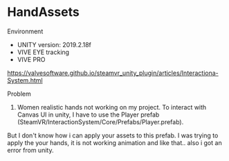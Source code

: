 # HandAssets
Environment
- UNITY version: 2019.2.18f
- VIVE EYE tracking
- VIVE PRO

https://valvesoftware.github.io/steamvr_unity_plugin/articles/Interactiona-System.html

Problem
1. Women realistic hands not working on my project.
To interact with Canvas UI in unity, I have to use the Player prefab (SteamVR/InteractionSystem/Core/Prefabs/Player.prefab).

But I don't know how i can apply your assets to this prefab.
I was trying to apply the your hands, it is not working animation and like that.. also i got an error from unity.



